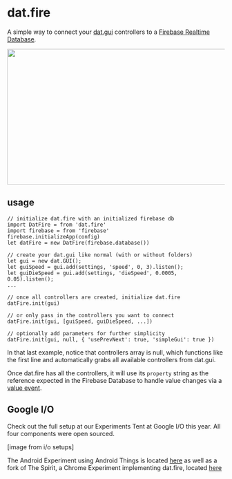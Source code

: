 dat.fire
===

A simple way to connect your [dat.gui](https://github.com/dataarts/dat.gui) controllers to a [Firebase Realtime Database](https://firebase.google.com/docs/database/).

<img src="https://github.com/googlecreativelab/dat.fire/raw/master/imgs/fbplusdatgui.png" width="800" height="314" />
 
usage 
---
```
// initialize dat.fire with an initialized firebase db
import DatFire = from 'dat.fire'
import firebase = from 'firebase'
firebase.initializeApp(config)
let datFire = new DatFire(firebase.database())

// create your dat.gui like normal (with or without folders)
let gui = new dat.GUI();
let guiSpeed = gui.add(settings, 'speed', 0, 3).listen();
let guiDieSpeed = gui.add(settings, 'dieSpeed', 0.0005, 0.05).listen();
...

// once all controllers are created, initialize dat.fire
datFire.init(gui)

// or only pass in the controllers you want to connect
datFire.init(gui, [guiSpeed, guiDieSpeed, ...])

// optionally add parameters for further simplicity
datFire.init(gui, null, { 'usePrevNext': true, 'simpleGui': true })
``` 

In that last example, notice that controllers array is null, which functions like the first line and automatically grabs all available controllers from dat.gui.

Once dat.fire has all the controllers, it will use its `property` string as the reference expected in the Firebase Database to handle value changes via a [value event](https://firebase.google.com/docs/database/web/read-and-write#listen_for_value_events). 

Google I/O
---

Check out the full setup at our Experiments Tent at Google I/O this year. All four components were open sourced.
 
 [image from i/o setups]

The Android Experiment using Android Things is located [here](https://github.com/trippedout/things-with-firebase/) as well as a fork of The Spirit, a Chrome Experiment implementing dat.fire, located [here](https://github.com/trippedout/The-Spirit/)
